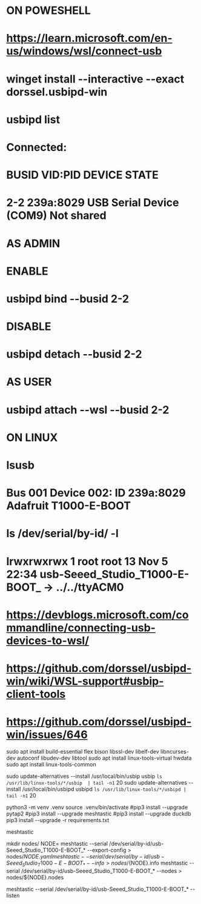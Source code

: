 
# ON POWESHELL
# https://learn.microsoft.com/en-us/windows/wsl/connect-usb
# winget install --interactive --exact dorssel.usbipd-win
# usbipd list
#   Connected:
#   BUSID  VID:PID    DEVICE                                                        STATE
#   2-2    239a:8029  USB Serial Device (COM9)                                      Not shared
#
# AS ADMIN
#   ENABLE
# usbipd bind   --busid 2-2
#   DISABLE
# usbipd detach --busid 2-2
#
# AS USER
# usbipd attach --wsl --busid 2-2
#
# ON LINUX
# lsusb
#   Bus 001 Device 002: ID 239a:8029 Adafruit T1000-E-BOOT
#
# ls /dev/serial/by-id/ -l
#   lrwxrwxrwx 1 root root 13 Nov  5 22:34 usb-Seeed_Studio_T1000-E-BOOT_ -> ../../ttyACM0

# https://devblogs.microsoft.com/commandline/connecting-usb-devices-to-wsl/
# https://github.com/dorssel/usbipd-win/wiki/WSL-support#usbip-client-tools
# https://github.com/dorssel/usbipd-win/issues/646

sudo apt install build-essential flex bison libssl-dev libelf-dev libncurses-dev autoconf libudev-dev libtool
sudo apt install linux-tools-virtual hwdata
sudo apt install linux-tools-common

sudo update-alternatives --install /usr/local/bin/usbip  usbip  `ls /usr/lib/linux-tools/*/usbip  | tail -n1` 20
sudo update-alternatives --install /usr/local/bin/usbipd usbipd `ls /usr/lib/linux-tools/*/usbipd | tail -n1` 20

python3 -m venv .venv
source .venv/bin/activate
#pip3 install --upgrade pytap2
#pip3 install --upgrade meshtastic
#pip3 install --upgrade duckdb
pip3 install --upgrade -r requirements.txt

meshtastic

mkdir nodes/
NODE=
meshtastic --serial /dev/serial/by-id/usb-Seeed_Studio_T1000-E-BOOT_* --export-config > nodes/${NODE}.yaml
meshtastic --serial /dev/serial/by-id/usb-Seeed_Studio_T1000-E-BOOT_* --info          > nodes/${NODE}.info
meshtastic --serial /dev/serial/by-id/usb-Seeed_Studio_T1000-E-BOOT_* --nodes         > nodes/${NODE}.nodes

meshtastic --serial /dev/serial/by-id/usb-Seeed_Studio_T1000-E-BOOT_* --listen
